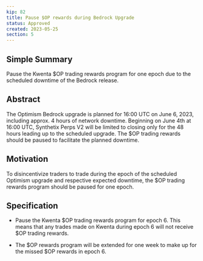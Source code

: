 ```yaml
---
kip: 82
title: Pause $OP rewards during Bedrock Upgrade
status: Approved
created: 2023-05-25
section: 5
---
```


## Simple Summary

Pause the Kwenta $OP trading rewards program for one epoch due to the scheduled downtime of the Bedrock release.

## Abstract

The Optimism Bedrock upgrade is planned for 16:00 UTC on June 6, 2023, including approx. 4 hours of network downtime. Beginning on June 4th at 16:00 UTC, Synthetix Perps V2 will be limited to closing only for the 48 hours leading up to the scheduled upgrade. The $OP trading rewards should be paused to facilitate the planned downtime.

## Motivation

To disincentivize traders to trade during the epoch of the scheduled Optimism upgrade and respective expected downtime, the $OP trading rewards program should be paused for one epoch.

## Specification

- Pause the Kwenta $OP trading rewards program for epoch 6. This means that any trades made on Kwenta during epoch 6 will not receive $OP trading rewards.

- The $OP rewards program will be extended for one week to make up for the missed $OP rewards in epoch 6.
